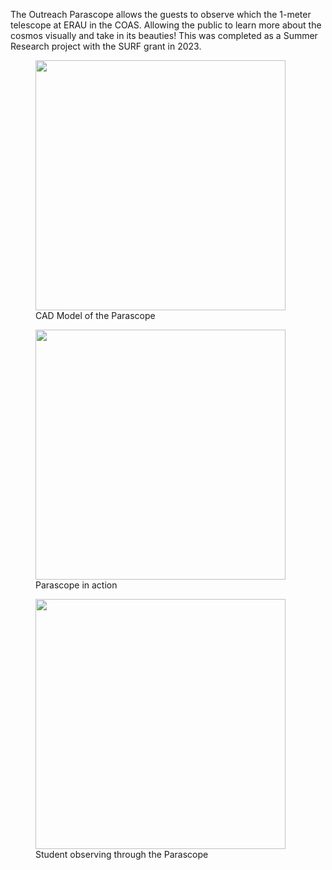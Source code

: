 The Outreach Parascope allows the guests to observe which the 1-meter telescope at ERAU in the COAS. Allowing the public to learn more about the cosmos visually and take in its beauties! 
This was completed as a Summer Research project with the SURF grant in 2023. 

<figure>
  <img src="https://github.com/user-attachments/assets/8cb5f38d-49c4-4687-a5f0-afa80bab4eba" width="400"/>
  <figcaption>CAD Model of the Parascope</figcaption>
</figure>

<figure>
  <img src="https://github.com/user-attachments/assets/56ffb8a2-d1f1-42da-951d-0f03f0807858" width="400"/>
  <figcaption>Parascope in action</figcaption>
</figure>

<figure>
  <img src="https://github.com/user-attachments/assets/2e82a6b7-6cbe-4b75-b347-6f1ea38aebd6" width="400"/>
  <figcaption>Student observing through the Parascope</figcaption>
</figure>
